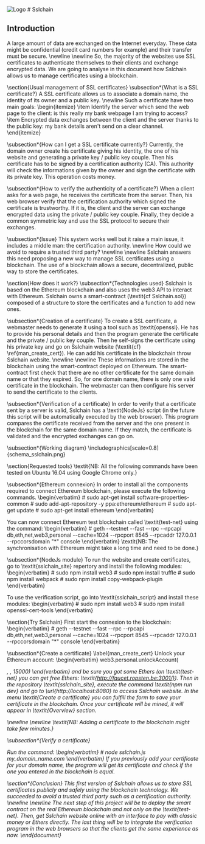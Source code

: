 ![Logo](https://github.com/nicob21/sslchain/blob/master/sslchain_site/app/img/logo.png) # Sslchain

## Introduction
A large amount of data are exchanged on the Internet everyday. These data might be confidential (credit card numbers for example) and their transfer must be secure.
\newline \newline
So, the majority of the websites use SSL certificates to authenticate themselves to their clients and exchange encrypted data. We are going to analyse in this document how Sslchain allows us to manage certificates using a blockchain.

\section{Usual management of SSL certificates}
\subsection*{What is a SSL certificate?}
A SSL certificate allows us to associate a domain name, the identity of its owner and a public key.
\newline
Such a certificate have two main goals:
\begin{itemize}
    \item Identify the server which send the web page to the client: is this really my bank webpage I am trying to access?
    \item Encrypted data exchanges between the client and the server thanks to the public key: my bank details aren't send on a clear channel.
\end{itemize}

\subsection*{How can I get a SSL certificate currently?}
Currently, the domain owner create his certificate giving his identity, the one of his website and generating a private key / public key couple. Then his certificate has to be signed by a certification authority (CA). This authority will check the informations given by the owner and sign the certificate with its private key. This operation costs money.

\subsection*{How to verify the authenticity of a certificate?}
When a client asks for a web page, he receives the certificate from the server. Then, his web browser verify that the certification authority which signed the certificate is trustworthy. If it is, the client and the server can exchange encrypted data using the private / public key couple. Finally, they decide a common symmetric key and use the SSL protocol to secure their exchanges.

\subsection*{Issue}
This system works well but it raise a main issue, it includes a middle man: the certification authority. \newline
How could we avoid to require a trusted third party?
\newline \newline
Sslchain answers this need proposing a new way to manage SSL certificates using a blockchain. The use of a blockchain allows a secure, decentralized, public way to store the certificates.

\section{How does it work?}
\subsection*{Technologies used}
Sslchain is based on the Ethereum blockchain and also uses the web3 API to interact with Ethereum. Sslchain owns  a smart-contract (\textit{cf Sslchain.sol}) composed of a structure to store the certificates and a function to add new ones.

\subsection*{Creation of a certificate}
To create a SSL certificate, a webmaster needs to generate it using a tool such as \textit{openssl}. He has to provide his personal details and then the program generate the certificate and the private / public key couple. Then he self-signs the certificate using his private key and go on Sslchain website (\textit{cf} \ref{man_create_cert}). He can add his certificate in the blockchain throw Sslchain website. 
\newline \newline
These informations are stored in the blockchain using the smart-contract deployed on Ethereum. The smart-contract first check that there are no other certificate for the same domain name or that they expired. So, for one domain name, there is only one valid certificate in the blockchain. The webmaster can then configure his server to send the certificate to the clients.

\subsection*{Verification of a certificate}
In order to verify that a certificate sent by a server is valid, Sslchain has a \textit{NodeJs} script (in the future this script will be automatically executed by the web browser). This program compares the certificate received from the server and the one present in the blockchain for the same domain name. If they match, the certificate is validated and the encrypted exchanges can go on.

\subsection*{Working diagram}
\includegraphics[scale=0.8]{schema_sslchain.png}

\section{Requested tools}
\textit{NB: All the following commands have been tested on Ubuntu 16.04 using Google Chrome only.}

\subsection*{Ethereum connexion}
In order to install all the components required to connect Ethereum blockchain, please execute the following commands.
\begin{verbatim}
    # sudo apt-get install software-properties-common
    # sudo add-apt-repository -y ppa:ethereum/ethereum
    # sudo apt-get update
    # sudo apt-get install ethereum
\end{verbatim}

You can now connect Ethereum test blockchain called \textit{test-net} using the command:
\begin{verbatim}
    # geth --testnet --fast --rpc --rpcapi db,eth,net,web3,personal --cache=1024
    --rpcport 8545 --rpcaddr 127.0.0.1 --rpccorsdomain "*" console
\end{verbatim}
\textit{NB: The synchronisation with Ethereum might take a long time and need to be done.}

\subsection*{NodeJs module}
To run the website and create certificates, go to \textit{sslchain\_site} repertory and install the following modules:
\begin{verbatim}
    # sudo npm install web3
    # sudo npm install truffle
    # sudo npm install webpack
    # sudo npm install copy-webpack-plugin
\end{verbatim}

To use the verification script, go into \textit{sslchain\_script} and install these modules:
\begin{verbatim}
    # sudo npm install web3
    # sudo npm install openssl-cert-tools
\end{verbatim}

\section{Try Sslchain}
First start the connexion to the blockchain:
\begin{verbatim}
    # geth --testnet --fast --rpc --rpcapi db,eth,net,web3,personal --cache=1024
    --rpcport 8545 --rpcaddr 127.0.0.1 --rpccorsdomain "*" console
\end{verbatim}

\subsection*{Create a certificate}
\label{man_create_cert}
Unlock your Ethereum account:
\begin{verbatim}
    web3.personal.unlockAccount(<address>, <password>, 15000)
\end{verbatim} and be sure you got some Ethers (on \textit{test-net} you can get free Ethers: \textit{http://faucet.ropsten.be:3001/}).
Then in the repository \textit{sslchain\_site}, execute the command \textit{npm run dev} and go to \url{http://localhost:8080} to access Sslchain website. In the menu \textit{Create a certificate} you can fulfill the form to save your certificate in the blockchain. Once your certificate will be mined, it will appear in \textit{Overview} section.

\newline \newline
\textit{NB: Adding a certificate to the blockchain might take few minutes.}

\subsection*{Verify a certificate}

Run the command:
\begin{verbatim}
    # node sslchain.js my_domain_name.com
\end{verbatim}
If you previously add your certificate for your domain name, the program will get its certificate and check if the one you entered in the blockchain is equal. 

\section*{Conclusion}
This first version of Sslchain allows us to store SSL certificates publicly and safely using the blockchain technology. We succeeded to avoid a trusted third party such as a certification authority.
\newline \newline
The next step of this project will be to deploy the smart contract on the real Ethereum blockchain and not only on the \textit{test-net}. Then, get Sslchain website online with an interface to pay with classic money or Ethers directly. The last thing will be to integrate the verification program in the web browsers so that the clients get the same experience as now.
\end{document}          

